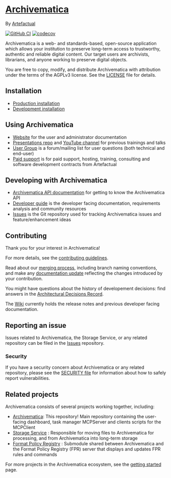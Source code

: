 # [Archivematica]

By [Artefactual]

[![GitHub CI]][Test workflow]
[![codecov]][Archivematica Codecov]

Archivematica is a web- and standards-based, open-source application which
allows your institution to preserve long-term access to trustworthy,
authentic and reliable digital content.
Our target users are archivists, librarians, and anyone working to preserve
digital objects.

You are free to copy, modify, and distribute Archivematica with attribution
under the terms of the AGPLv3 license.
See the [LICENSE] file for details.

## Installation

* [Production installation]
* [Development installation]

## Using Archivematica

* [Website] for the user and administrator documentation
* [Presentations repo] and [YouTube channel] for previous trainings and talks
* [User Group] is a forum/mailing list for user questions (both
technical and end-user)
* [Paid support] is for paid support, hosting, training, consulting
and software development contracts from Artefactual

## Developing with Archivematica

* [Archivematica API documentation] for getting to know the Archivematica API
* [Developer guide] is the developer facing documentation, requirements
analysis and community resources
* [Issues] is the Git repository used for tracking Archivematica issues
and feature/enhancement ideas

## Contributing

Thank you for your interest in Archivematica!

For more details, see the [contributing guidelines].

Read about our [merging process], including branch naming conventions, and
make any [documentation update] reflecting the changes introduced by your
contribution.

You might have questions about the history of developement decisions: find
answers in the [Architectural Decisions Record].

The [Wiki] currently holds the release notes and previous developer facing
documentation.

## Reporting an issue

Issues related to Archivematica, the Storage Service, or any related
repository can be filed in the [Issues] repository.

### Security

If you have a security concern about Archivematica or any related repository,
please see the [SECURITY file] for information about how to
safely report vulnerabilities.

## Related projects

Archivematica consists of several projects working together, including:

* [Archivematica][Archivematica GitHub]: This repository! Main
  repository containing the user-facing dashboard, task manager
  MCPServer and clients scripts for the MCPClient
* [Storage Service] : Responsible for moving files to Archivematica for
  processing, and from Archivematica into long-term storage
* [Format Policy Registry] : Submodule shared between Archivematica and
  the Format Policy Registry (FPR) server that displays and updates FPR
  rules and commands

For more projects in the Archivematica ecosystem,
see the [getting started] page.

[Architectural Decisions Record]: https://adr.archivematica.org/
[Archivematica API documentation]: https://archivematica.org/docs/latest/dev-manual/api/api-reference-archivematica/#api-reference-archivematica
[Archivematica Codecov]: https://codecov.io/gh/artefactual/archivematica
[Archivematica GitHub]: https://github.com/artefactual/archivematica
[Archivematica]: https://www.archivematica.org/
[Artefactual]: https://www.artefactual.com/
[codecov]: https://codecov.io/gh/artefactual/archivematica/branch/qa/1.x/graph/badge.svg?token=tKlfjhmrlC
[contributing guidelines]: https://github.com/artefactual/archivematica/blob/qa/1.x/CONTRIBUTING.md
[Developer guide]: https://github.com/artefactual/archivematica/blob/qa/1.x/hack/README.md
[Development installation]: https://github.com/artefactual/archivematica/tree/qa/1.x/hack
[documentation update]: https://github.com/artefactual/archivematica-docs/wiki
[Format Policy Registry]: https://github.com/artefactual/archivematica/tree/qa/1.x/src/dashboard/fpr
[getting started]: https://wiki.archivematica.org/Getting_started#Projects
[GitHub CI]: https://github.com/artefactual/archivematica/actions/workflows/test.yml/badge.svg
[Issues]: https://github.com/archivematica/Issues
[LICENSE]: LICENSE
[merging process]: https://wiki.archivematica.org/Merging
[Paid support]: https://www.artefactual.com/services/
[Production installation]: https://www.archivematica.org/docs/latest/admin-manual/installation-setup/installation/installation/
[SECURITY file]: SECURITY.md
[Presentations repo]: https://slideshare.net/Archivematica/presentations
[Storage Service]: https://github.com/artefactual/archivematica-storage-service
[Test workflow]: https://github.com/artefactual/archivematica/actions/workflows/test.yml
[User Group]: https://groups.google.com/forum/#!forum/archivematica
[Website]: https://www.archivematica.org/
[Wiki]: https://wiki.archivematica.org/Development
[YouTube channel]: https://www.youtube.com/@ArtefactualSystems
